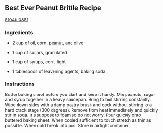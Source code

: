 ## Best Ever Peanut Brittle Recipe

[5f04fd085f](http://cookeatshare.com/recipes/best-ever-peanut-brittle-17409)

### Ingredients

 - 2 cup of oil, corn, peanut, and olive

 - 1 cup of sugars, granulated

 - 1 cup of syrups, corn, light

 - 1 tablespoon of leavening agents, baking soda

### Instructions

Butter baking sheet before you start and keep it handy. Mix peanuts, sugar and syrup together in a heavy saucepan. Bring to boil stirring constantly. Wipe down sides with a damp pastry brush and cook without stirring to a hard crack stage (300 degrees). Remove from heat immediately and quickly stir in soda. It's suppose to foam so do not worry. Pour quickly onto buttered baking sheet. When cooled sufficient to touch stretch as thin as possible. When cold break into pcs. Store in airtight container.